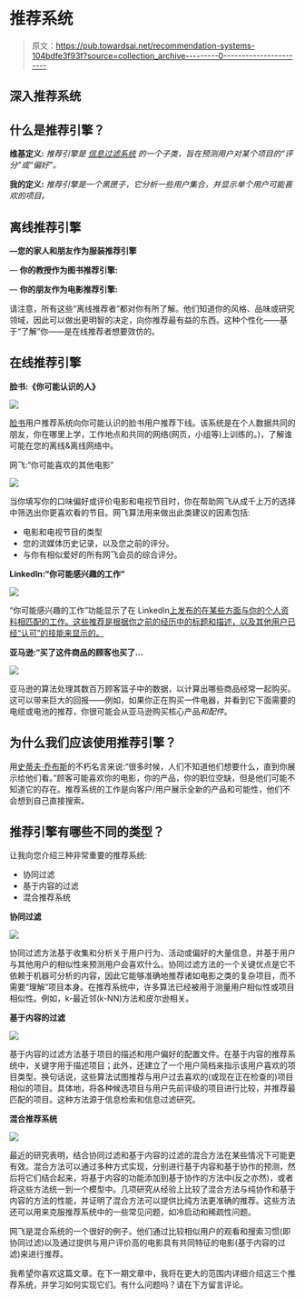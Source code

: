 # 推荐系统

> 原文：<https://pub.towardsai.net/recommendation-systems-104bdfe3f93f?source=collection_archive---------0----------------------->

## 深入推荐系统

## 什么是推荐引擎？

**维基定义:** *推荐引擎是* [*信息过滤系统*](http://en.wikipedia.org/wiki/Information_filtering_system) *的一个子类，旨在预测用户对某个项目的“评分”或“偏好”。*

**我的定义:** *推荐引擎是一个黑匣子，它分析一些用户集合，并显示单个用户可能喜欢的项目。*

## 离线推荐引擎

**—您的家人和朋友作为服装推荐引擎**

— **你的教授作为图书推荐引擎:**

— **你的朋友作为电影推荐引擎:**

请注意，所有这些“离线推荐者”都对你有所了解。他们知道你的风格、品味或研究领域，因此可以做出更明智的决定，向你推荐最有益的东西。这种个性化——基于“了解”你——是在线推荐者想要效仿的。

## 在线推荐引擎

**脸书:《你可能认识的人》**

![](img/bfb26f70d60964e489dc525b067193de.png)

[脸书](https://dataconomy.com/tag/facebook/)用户推荐系统向你可能认识的脸书用户推荐下线。该系统是在个人数据共同的朋友，你在哪里上学，工作地点和共同的网络(网页，小组等)上训练的。)，了解谁可能在您的离线&离线网络中。

网飞:“你可能喜欢的其他电影”

![](img/40a37dfd0bf29f02b0b9b53d6540cf4a.png)

当你填写你的口味偏好或评价电影和电视节目时，你在帮助网飞从成千上万的选择中筛选出你更喜欢看的节目。网飞算法用来做出此类建议的因素包括:

*   电影和电视节目的类型
*   您的流媒体历史记录，以及您之前的评分。
*   与你有相似爱好的所有网飞会员的综合评分。

**LinkedIn:“你可能感兴趣的工作”**

![](img/26d7e3e2cbd1d5aeb2add97ad7dd9a3a.png)

“你可能感兴趣的工作”功能显示了在 LinkedIn[上发布的在某些方面与你的个人资料相匹配的工作。这些推荐是根据你之前的经历中的标题和描述，以及其他用户已经“认可”的技能来显示的。](https://dataconomy.com/tag/linkedin/)

**亚马逊:“买了这件商品的顾客也买了…**

![](img/b9eedb9e3440b9446c585aaab7d4ccf6.png)

亚马逊的算法处理其数百万顾客篮子中的数据，以计算出哪些商品经常一起购买。这可以带来巨大的回报——例如，如果你正在购买一件电器，并看到它下面需要的电缆或电池的推荐，你很可能会从亚马逊购买核心产品*和配件*。

## 为什么我们应该使用推荐引擎？

用[史蒂夫·乔布斯](http://www.forbes.com/sites/chunkamui/2011/10/17/five-dangerous-lessons-to-learn-from-steve-jobs/)的不朽名言来说:“很多时候，人们不知道他们想要什么，直到你展示给他们看。”顾客可能喜欢你的电影，你的产品，你的职位空缺，但是他们可能不知道它的存在。推荐系统的工作是向客户/用户展示全新的产品和可能性，他们不会想到自己直接搜索。

## 推荐引擎有哪些不同的类型？

让我向您介绍三种非常重要的推荐系统:

*   协同过滤
*   基于内容的过滤
*   混合推荐系统

**协同过滤**

![](img/a4b127cf9bf1645f857f6c8d24950198.png)

协同过滤方法基于收集和分析关于用户行为、活动或偏好的大量信息，并基于用户与其他用户的相似性来预测用户会喜欢什么。协同过滤方法的一个关键优点是它不依赖于机器可分析的内容，因此它能够准确地推荐诸如电影之类的复杂项目，而不需要“理解”项目本身。在推荐系统中，许多算法已经被用于测量用户相似性或项目相似性。例如，k-最近邻(k-NN)方法和皮尔逊相关。

**基于内容的过滤**

![](img/c0e2832e3971adfd7454ad3d08d37dec.png)

基于内容的过滤方法基于项目的描述和用户偏好的配置文件。在基于内容的推荐系统中，关键字用于描述项目；此外，还建立了一个用户简档来指示该用户喜欢的项目类型。换句话说，这些算法试图推荐与用户过去喜欢的(或现在正在检查的)项目相似的项目。具体地，将各种候选项目与用户先前评级的项目进行比较，并推荐最匹配的项目。这种方法源于信息检索和信息过滤研究。

**混合推荐系统**

![](img/1d7af94c4c637de23c9295ecf5fa15a1.png)

最近的研究表明，结合协同过滤和基于内容的过滤的混合方法在某些情况下可能更有效。混合方法可以通过多种方式实现，分别进行基于内容和基于协作的预测，然后将它们结合起来，将基于内容的功能添加到基于协作的方法中(反之亦然)，或者将这些方法统一到一个模型中。几项研究从经验上比较了混合方法与纯协作和基于内容的方法的性能，并证明了混合方法可以提供比纯方法更准确的推荐。这些方法还可以用来克服推荐系统中的一些常见问题，如冷启动和稀疏性问题。

网飞是混合系统的一个很好的例子。他们通过比较相似用户的观看和搜索习惯(即协同过滤)以及通过提供与用户评价高的电影具有共同特征的电影(基于内容的过滤)来进行推荐。

我希望你喜欢这篇文章。在下一期文章中，我将在更大的范围内详细介绍这三个推荐系统，并学习如何实现它们。有什么问题吗？请在下方留言评论。